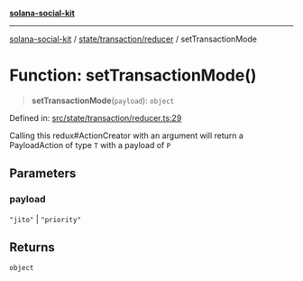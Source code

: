 [**solana-social-kit**](../../../../README.md)

***

[solana-social-kit](../../../../README.md) / [state/transaction/reducer](../README.md) / setTransactionMode

# Function: setTransactionMode()

> **setTransactionMode**(`payload`): `object`

Defined in: [src/state/transaction/reducer.ts:29](https://github.com/SendArcade/solana-social-starter/blob/03568260ca96ed63f77049843c721de1cb011893/src/state/transaction/reducer.ts#L29)

Calling this redux#ActionCreator with an argument will
return a PayloadAction of type `T` with a payload of `P`

## Parameters

### payload

`"jito"` | `"priority"`

## Returns

`object`
